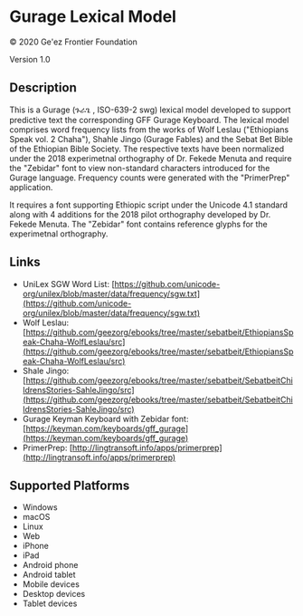 Gurage Lexical Model
===================

© 2020 Ge'ez Frontier Foundation

Version 1.0

Description
-----------

This is a Gurage (ጉራጌ , ISO-639-2 swg) lexical model developed to support predictive text the
corresponding GFF Gurage Keyboard.  The lexical model comprises word frequency lists from
the works of Wolf Leslau ("Ethiopians Speak vol. 2 Chaha"), Shahle Jingo (Gurage Fables)
and the Sebat Bet Bible of the Ethiopian Bible Society. The respective texts have been normalized
under the 2018 experimetnal orthography of Dr. Fekede Menuta and require the "Zebidar" font
to view non-standard characters introduced for the Gurage language.  Frequency counts were
generated with the "PrimerPrep" application.

 It requires a font
supporting Ethiopic script under the Unicode 4.1 standard along with 4 additions for the
2018 pilot orthography developed by Dr. Fekede Menuta. The "Zebidar" font contains reference
glyphs for the experimetnal orthography.


Links
-----
* UniLex SGW Word List: [https://github.com/unicode-org/unilex/blob/master/data/frequency/sgw.txt](https://github.com/unicode-org/unilex/blob/master/data/frequency/sgw.txt)
* Wolf Leslau:  [https://github.com/geezorg/ebooks/tree/master/sebatbeit/EthiopiansSpeak-Chaha-WolfLeslau/src](https://github.com/geezorg/ebooks/tree/master/sebatbeit/EthiopiansSpeak-Chaha-WolfLeslau/src)
* Shale Jingo:  [https://github.com/geezorg/ebooks/tree/master/sebatbeit/SebatbeitChildrensStories-SahleJingo/src](https://github.com/geezorg/ebooks/tree/master/sebatbeit/SebatbeitChildrensStories-SahleJingo/src)
* Gurage Keyman Keyboard with Zebidar font: [https://keyman.com/keyboards/gff_gurage](https://keyman.com/keyboards/gff_gurage)
* PrimerPrep: [http://lingtransoft.info/apps/primerprep](http://lingtransoft.info/apps/primerprep)


Supported Platforms
-------------------
 * Windows
 * macOS
 * Linux
 * Web
 * iPhone
 * iPad
 * Android phone
 * Android tablet
 * Mobile devices
 * Desktop devices
 * Tablet devices

